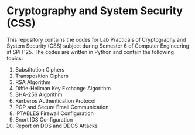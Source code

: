 # Cryptography and System Security (CSS)
This repository contains the codes for Lab Practicals of Cryptography and System Security (CSS) subject during Semester 6 of Computer Engineering at SPIT'25. The codes are written in Python and contain the following topics:
1. Substitution Ciphers
2. Transposition Ciphers
3. RSA Algorithm
4. Diffie-Hellman Key Exchange Algorithm
5. SHA-256 Algorithm
6. Kerberos Authentication Protocol
7. PGP and Secure Email Communication
8. IPTABLES Firewall Configuration
9. Snort IDS Configuration
10. Report on DOS and DDOS Attacks